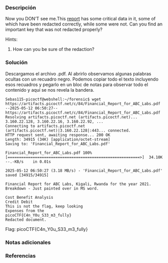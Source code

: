 ### Descripción
Now you DON’T see me.This [report](https://artifacts.picoctf.net/c/84/Financial_Report_for_ABC_Labs.pdf) has some critical data in it, some of which have been redacted correctly, while some were not. Can you find an important key that was not redacted properly?

Hints:
1. How can you be sure of the redaction?

### Solución
Descargamos el archivo .pdf.
Al abrirlo observamos algunas palabras ocultas con un recuadro negro.
Podemos copiar todo el texto incluyendo esos recuadros y pegarlo en un bloc de notas para observar todo el contenido y aquí se nos revela la bandera.
```
Sebas115-picoctf@webshell:~/forensic$ wget https://artifacts.picoctf.net/c/84/Financial_Report_for_ABC_Labs.pdf
--2025-05-12 06:50:27--  https://artifacts.picoctf.net/c/84/Financial_Report_for_ABC_Labs.pdf
Resolving artifacts.picoctf.net (artifacts.picoctf.net)... 3.160.22.128, 3.160.22.16, 3.160.22.92, ...
Connecting to artifacts.picoctf.net (artifacts.picoctf.net)|3.160.22.128|:443... connected.
HTTP request sent, awaiting response... 200 OK
Length: 34915 (34K) [application/octet-stream]
Saving to: 'Financial_Report_for_ABC_Labs.pdf'

Financial_Report_for_ABC_Labs.pdf 100%[==========================================================>]  34.10K  --.-KB/s    in 0.01s   

2025-05-12 06:50:27 (3.18 MB/s) - 'Financial_Report_for_ABC_Labs.pdf' saved [34915/34915]

Financial Report for ABC Labs, Kigali, Rwanda for the year 2021.
Breakdown - Just painted over in MS word.

Cost Benefit Analysis
Credit Debit
This is not the flag, keep looking
Expenses from the
picoCTF{C4n_Y0u_S33_m3_fully}
Redacted document.
```


Flag:
picoCTF{C4n_Y0u_S33_m3_fully}
### Notas adicionales


### Referencias
